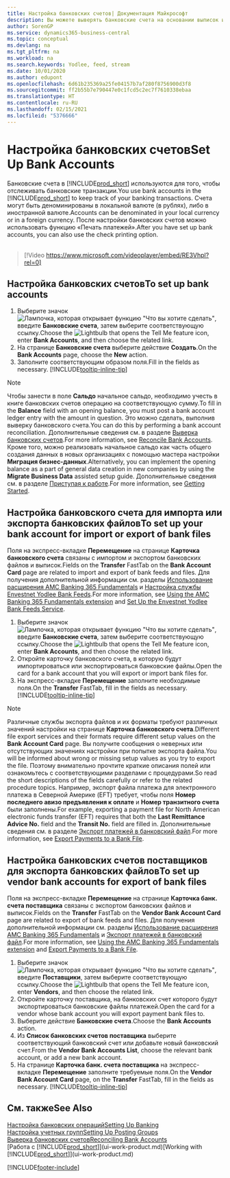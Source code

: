 ```yaml
---
title: Настройка банковских счетов| Документация Майкрософт
description: Вы можете выверять банковские счета на основании выписок из банка.
author: SorenGP
ms.service: dynamics365-business-central
ms.topic: conceptual
ms.devlang: na
ms.tgt_pltfrm: na
ms.workload: na
ms.search.keywords: Yodlee, feed, stream
ms.date: 10/01/2020
ms.author: edupont
ms.openlocfilehash: 6d61b235369a25fe04157b7af280f8756900d3f8
ms.sourcegitcommit: ff2b55b7e790447e0c1fcd5c2ec7f7610338ebaa
ms.translationtype: HT
ms.contentlocale: ru-RU
ms.lasthandoff: 02/15/2021
ms.locfileid: "5376666"
---
```

# <a name="set-up-bank-accounts"></a><span data-ttu-id="beeb1-103">Настройка банковских счетов</span><span class="sxs-lookup"><span data-stu-id="beeb1-103">Set Up Bank Accounts</span></span>
<span data-ttu-id="beeb1-104">Банковские счета в [!INCLUDE[prod_short](includes/prod_short.md)] используются для того, чтобы отслеживать банковские транзакции.</span><span class="sxs-lookup"><span data-stu-id="beeb1-104">You use bank accounts in the [!INCLUDE[prod_short](includes/prod_short.md)] to keep track of your banking transactions.</span></span> <span data-ttu-id="beeb1-105">Счета могут быть деноминированы в локальной валюте (в рублях), либо в иностранной валюте.</span><span class="sxs-lookup"><span data-stu-id="beeb1-105">Accounts can be denominated in your local currency or in a foreign currency.</span></span> <span data-ttu-id="beeb1-106">После настройки банковских счетов можно использовать функцию «Печать платежей».</span><span class="sxs-lookup"><span data-stu-id="beeb1-106">After you have set up bank accounts, you can also use the check printing option.</span></span><br><br>  

> [!Video https://www.microsoft.com/videoplayer/embed/RE3Vhpl?rel=0]

## <a name="to-set-up-bank-accounts"></a><span data-ttu-id="beeb1-107">Настройка банковских счетов</span><span class="sxs-lookup"><span data-stu-id="beeb1-107">To set up bank accounts</span></span>
1. <span data-ttu-id="beeb1-108">Выберите значок ![Лампочка, которая открывает функцию "Что вы хотите сделать"](media/ui-search/search_small.png "Что вы хотите сделать"), введите **Банковские счета**, затем выберите соответствующую ссылку.</span><span class="sxs-lookup"><span data-stu-id="beeb1-108">Choose the ![Lightbulb that opens the Tell Me feature](media/ui-search/search_small.png "Tell me what you want to do") icon, enter **Bank Accounts**, and then choose the related link.</span></span>
2. <span data-ttu-id="beeb1-109">На странице **Банковские счета** выберите действие **Создать**.</span><span class="sxs-lookup"><span data-stu-id="beeb1-109">On the **Bank Accounts** page, choose the **New** action.</span></span>
3. <span data-ttu-id="beeb1-110">Заполните соответствующим образом поля.</span><span class="sxs-lookup"><span data-stu-id="beeb1-110">Fill in the fields as necessary.</span></span> [!INCLUDE[tooltip-inline-tip](includes/tooltip-inline-tip_md.md)]

> [!NOTE]
> <span data-ttu-id="beeb1-111">Чтобы занести в поле **Сальдо** начальное сальдо, необходимо учесть в книге банковских счетов операцию на соответствующую сумму.</span><span class="sxs-lookup"><span data-stu-id="beeb1-111">To fill in the **Balance** field with an opening balance, you must post a bank account ledger entry with the amount in question.</span></span> <span data-ttu-id="beeb1-112">Это можно сделать, выполнив выверку банковского счета.</span><span class="sxs-lookup"><span data-stu-id="beeb1-112">You can do this by performing a bank account reconciliation.</span></span> <span data-ttu-id="beeb1-113">Дополнительные сведения см. в разделе [Выверка банковских счетов](bank-how-reconcile-bank-accounts-separately.md).</span><span class="sxs-lookup"><span data-stu-id="beeb1-113">For more information, see [Reconcile Bank Accounts](bank-how-reconcile-bank-accounts-separately.md).</span></span> <span data-ttu-id="beeb1-114">Кроме того, можно реализовать начальное сальдо как часть общего создания данных в новых организациях с помощью мастера настройки **Миграция бизнес-данных**.</span><span class="sxs-lookup"><span data-stu-id="beeb1-114">Alternatively, you can implement the opening balance as a part of general data creation in new companies by using the **Migrate Business Data** assisted setup guide.</span></span> <span data-ttu-id="beeb1-115">Дополнительные сведения см. в разделе [Приступая к работе](product-get-started.md).</span><span class="sxs-lookup"><span data-stu-id="beeb1-115">For more information, see [Getting Started](product-get-started.md).</span></span>

## <a name="to-set-up-your-bank-account-for-import-or-export-of-bank-files"></a><span data-ttu-id="beeb1-116">Настройка банковского счета для импорта или экспорта банковских файлов</span><span class="sxs-lookup"><span data-stu-id="beeb1-116">To set up your bank account for import or export of bank files</span></span>
<span data-ttu-id="beeb1-117">Поля на экспресс-вкладке **Перемещение** на странице **Карточка банковского счета** связаны с импортом и экспортом банковских файлов и выписок.</span><span class="sxs-lookup"><span data-stu-id="beeb1-117">Fields on the **Transfer** FastTab on the **Bank Account Card** page are related to import and export of bank feeds and files.</span></span> <span data-ttu-id="beeb1-118">Для получения дополнительной информации см. разделы [Использование расширения AMC Banking 365 Fundamentals](ui-extensions-amc-banking.md) и [Настройка службы Envestnet Yodlee Bank Feeds](bank-how-setup-bank-statement-service.md).</span><span class="sxs-lookup"><span data-stu-id="beeb1-118">For more information, see [Using the AMC Banking 365 Fundamentals extension](ui-extensions-amc-banking.md) and [Set Up the Envestnet Yodlee Bank Feeds Service](bank-how-setup-bank-statement-service.md).</span></span>

1. <span data-ttu-id="beeb1-119">Выберите значок ![Лампочка, которая открывает функцию "Что вы хотите сделать"](media/ui-search/search_small.png "Что вы хотите сделать"), введите **Банковские счета**, затем выберите соответствующую ссылку.</span><span class="sxs-lookup"><span data-stu-id="beeb1-119">Choose the ![Lightbulb that opens the Tell Me feature](media/ui-search/search_small.png "Tell me what you want to do") icon, enter **Bank Accounts**, and then choose the related link.</span></span>
2. <span data-ttu-id="beeb1-120">Откройте карточку банковского счета, в которую будут импортироваться или экспортироваться банковские файлы.</span><span class="sxs-lookup"><span data-stu-id="beeb1-120">Open the card for a bank account that you will export or import bank files for.</span></span>
3. <span data-ttu-id="beeb1-121">На экспресс-вкладке **Перемещение** заполните необходимые поля.</span><span class="sxs-lookup"><span data-stu-id="beeb1-121">On the **Transfer** FastTab, fill in the fields as necessary.</span></span> [!INCLUDE[tooltip-inline-tip](includes/tooltip-inline-tip_md.md)]

> [!NOTE]  
>   <span data-ttu-id="beeb1-122">Различные службы экспорта файлов и их форматы требуют различных значений настройки на странице **Карточка банковского счета**.</span><span class="sxs-lookup"><span data-stu-id="beeb1-122">Different file export services and their formats require different setup values on the **Bank Account Card** page.</span></span> <span data-ttu-id="beeb1-123">Вы получите сообщения о неверных или отсутствующих значениях настройки при попытке экспорта файла.</span><span class="sxs-lookup"><span data-stu-id="beeb1-123">You will be informed about wrong or missing setup values as you try to export the file.</span></span> <span data-ttu-id="beeb1-124">Поэтому внимательно прочтите краткие описания полей или ознакомьтесь с соответствующими разделами с процедурами.</span><span class="sxs-lookup"><span data-stu-id="beeb1-124">So read the short descriptions of the fields carefully or refer to the related procedure topics.</span></span> <span data-ttu-id="beeb1-125">Например, экспорт файла платежа для электронного платежа в Северной Америке (EFT) требует, чтобы поля **Номер последнего авизо предъявления к оплате** и **Номер транзитного счета** были заполнены.</span><span class="sxs-lookup"><span data-stu-id="beeb1-125">For example, exporting a payment file for North American electronic funds transfer (EFT) requires that both the **Last Remittance Advice No.** field and the **Transit No.** field are filled in.</span></span> <span data-ttu-id="beeb1-126">Дополнительные сведения см. в разделе [Экспорт платежей в банковский файл](finance-make-payments-with-bank-data-conversion-service-or-sepa-credit-transfer.md#exporting-payments-to-a-bank-file).</span><span class="sxs-lookup"><span data-stu-id="beeb1-126">For more information, see [Export Payments to a Bank File](finance-make-payments-with-bank-data-conversion-service-or-sepa-credit-transfer.md#exporting-payments-to-a-bank-file).</span></span>

## <a name="to-set-up-vendor-bank-accounts-for-export-of-bank-files"></a><span data-ttu-id="beeb1-127">Настройка банковских счетов поставщиков для экспорта банковских файлов</span><span class="sxs-lookup"><span data-stu-id="beeb1-127">To set up vendor bank accounts for export of bank files</span></span>

<span data-ttu-id="beeb1-128">Поля на экспресс-вкладке **Перемещение** на странице **Карточка банк. счета поставщика** связаны с экспортом банковских файлов и выписок.</span><span class="sxs-lookup"><span data-stu-id="beeb1-128">Fields on the **Transfer** FastTab on the **Vendor Bank Account Card** page are related to export of bank feeds and files.</span></span> <span data-ttu-id="beeb1-129">Для получения дополнительной информации см. разделы [Использование расширения AMC Banking 365 Fundamentals](ui-extensions-amc-banking.md) и [Экспорт платежей в банковский файл](finance-make-payments-with-bank-data-conversion-service-or-sepa-credit-transfer.md#exporting-payments-to-a-bank-file).</span><span class="sxs-lookup"><span data-stu-id="beeb1-129">For more information, see [Using the AMC Banking 365 Fundamentals extension](ui-extensions-amc-banking.md) and [Export Payments to a Bank File](finance-make-payments-with-bank-data-conversion-service-or-sepa-credit-transfer.md#exporting-payments-to-a-bank-file).</span></span>

1. <span data-ttu-id="beeb1-130">Выберите значок ![Лампочка, которая открывает функцию "Что вы хотите сделать"](media/ui-search/search_small.png "Что вы хотите сделать"), введите **Поставщики**, затем выберите соответствующую ссылку.</span><span class="sxs-lookup"><span data-stu-id="beeb1-130">Choose the ![Lightbulb that opens the Tell Me feature](media/ui-search/search_small.png "Tell me what you want to do") icon, enter **Vendors**, and then choose the related link.</span></span>
2. <span data-ttu-id="beeb1-131">Откройте карточку поставщика, на банковских счет которого будут экспортироваться банковские файлы платежей.</span><span class="sxs-lookup"><span data-stu-id="beeb1-131">Open the card for a vendor whose bank account you will export payment bank files to.</span></span>
3. <span data-ttu-id="beeb1-132">Выберите действие **Банковские счета**.</span><span class="sxs-lookup"><span data-stu-id="beeb1-132">Choose the **Bank Accounts** action.</span></span>
4. <span data-ttu-id="beeb1-133">Из **Список банковских счетов поставщика** выберите соответствующий банковский счет или добавьте новый банковский счет.</span><span class="sxs-lookup"><span data-stu-id="beeb1-133">From the **Vendor Bank Accounts List**, choose the relevant bank account, or add a new bank account.</span></span>  
5. <span data-ttu-id="beeb1-134">На странице **Карточка банк. счета поставщика** на экспресс-вкладке **Перемещение** заполните требуемые поля.</span><span class="sxs-lookup"><span data-stu-id="beeb1-134">On the **Vendor Bank Account Card** page, on the **Transfer** FastTab, fill in the fields as necessary.</span></span> [!INCLUDE[tooltip-inline-tip](includes/tooltip-inline-tip_md.md)]

## <a name="see-also"></a><span data-ttu-id="beeb1-135">См. также</span><span class="sxs-lookup"><span data-stu-id="beeb1-135">See Also</span></span>

[<span data-ttu-id="beeb1-136">Настройка банковских операций</span><span class="sxs-lookup"><span data-stu-id="beeb1-136">Setting Up Banking</span></span>](bank-setup-banking.md)  
[<span data-ttu-id="beeb1-137">Настройка учетных групп</span><span class="sxs-lookup"><span data-stu-id="beeb1-137">Setting Up Posting Groups</span></span>](finance-posting-groups.md)  
[<span data-ttu-id="beeb1-138">Выверка банковских счетов</span><span class="sxs-lookup"><span data-stu-id="beeb1-138">Reconciling Bank Accounts</span></span>](bank-manage-bank-accounts.md)  
<span data-ttu-id="beeb1-139">[Работа с [!INCLUDE[prod_short](includes/prod_short.md)]](ui-work-product.md)</span><span class="sxs-lookup"><span data-stu-id="beeb1-139">[Working with [!INCLUDE[prod_short](includes/prod_short.md)]](ui-work-product.md)</span></span>


[!INCLUDE[footer-include](includes/footer-banner.md)]